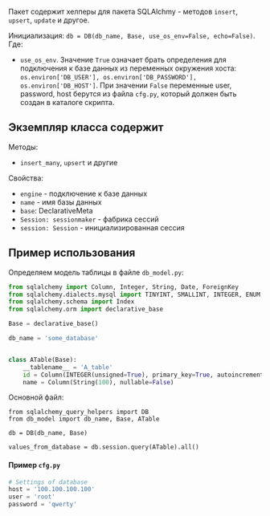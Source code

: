Пакет содержит хелперы для пакета SQLAlchmy - методов `insert`, `upsert`, `update` и другое.

Инициализация: `db = DB(db_name, Base, use_os_env=False, echo=False)`. Где:
* `use_os_env`. Значение `True` означает брать определения для подключения к базе данных из переменных окружения хоста: `os.environ['DB_USER'], os.environ['DB_PASSWORD'], os.environ['DB_HOST']`. При значении `False` переменные user, password, host берутся из файла `cfg.py`, который должен быть создан в каталоге скрипта.

## Экземпляр класса содержит
Методы:
* `insert_many`, `upsert` и другие

Свойства:
* `engine` - подключение к базе данных
* `name` - имя базы данных
* `base`: DeclarativeMeta
* `Session: sessionmaker` - фабрика сессий
* `session: Session` - инициализированная сессия

## Пример использования

Определяем модель таблицы в файле `db_model.py`:
```python
from sqlalchemy import Column, Integer, String, Date, ForeignKey
from sqlalchemy.dialects.mysql import TINYINT, SMALLINT, INTEGER, ENUM, FLOAT
from sqlalchemy.schema import Index
from sqlalchemy.orm import declarative_base

Base = declarative_base()

db_name = 'some_database'


class ATable(Base):
    __tablename__ = 'A_table'
    id = Column(INTEGER(unsigned=True), primary_key=True, autoincrement=True)
    name = Column(String(100), nullable=False)
```

Основной файл:
```pythonа
from sqlalchemy_query_helpers import DB
from db_model import db_name, Base, ATable

db = DB(db_name, Base)

values_from_database = db.session.query(ATable).all()
```

#### Пример `cfg.py`
```python
# Settings of database
host = '100.100.100.100'
user = 'root'
password = 'qwerty'
```
